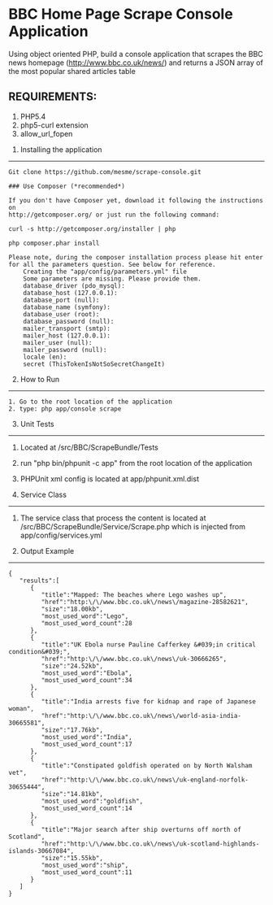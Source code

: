 BBC Home Page Scrape Console Application
========================

Using object oriented PHP, build a console application that scrapes the BBC news homepage (http://www.bbc.co.uk/news/) and returns a JSON array of the most popular
shared articles table

REQUIREMENTS:
----------------------------------

1. PHP5.4
2. php5-curl extension
3. allow_url_fopen


1) Installing the application
----------------------------------

    Git clone https://github.com/mesme/scrape-console.git

    ### Use Composer (*recommended*)

    If you don't have Composer yet, download it following the instructions on
    http://getcomposer.org/ or just run the following command:

    curl -s http://getcomposer.org/installer | php

    php composer.phar install

    Please note, during the composer installation process please hit enter for all the parameters question. See below for reference.
        Creating the "app/config/parameters.yml" file
        Some parameters are missing. Please provide them.
        database_driver (pdo_mysql):
        database_host (127.0.0.1):
        database_port (null):
        database_name (symfony):
        database_user (root):
        database_password (null):
        mailer_transport (smtp):
        mailer_host (127.0.0.1):
        mailer_user (null):
        mailer_password (null):
        locale (en):
        secret (ThisTokenIsNotSoSecretChangeIt)


2. How to Run
----------------------------------
    1. Go to the root location of the application
    2. type: php app/console scrape

3. Unit Tests
----------------------------------

   1. Located at /src/BBC/ScrapeBundle/Tests
   2. run "php bin/phpunit -c app" from the root location of the application
   3. PHPUnit xml config is located at app/phpunit.xml.dist

4. Service Class
----------------------------------
   1. The service class that process the content is located at /src/BBC/ScrapeBundle/Service/Scrape.php which is injected
      from app/config/services.yml

5. Output Example
--------------------------------
    {
       "results":[
          {
             "title":"Mapped: The beaches where Lego washes up",
             "href":"http:\/\/www.bbc.co.uk\/news\/magazine-28582621",
             "size":"18.00kb",
             "most_used_word":"Lego",
             "most_used_word_count":28
          },
          {
             "title":"UK Ebola nurse Pauline Cafferkey &#039;in critical condition&#039;",
             "href":"http:\/\/www.bbc.co.uk\/news\/uk-30666265",
             "size":"24.52kb",
             "most_used_word":"Ebola",
             "most_used_word_count":34
          },
          {
             "title":"India arrests five for kidnap and rape of Japanese woman",
             "href":"http:\/\/www.bbc.co.uk\/news\/world-asia-india-30665581",
             "size":"17.76kb",
             "most_used_word":"India",
             "most_used_word_count":17
          },
          {
             "title":"Constipated goldfish operated on by North Walsham vet",
             "href":"http:\/\/www.bbc.co.uk\/news\/uk-england-norfolk-30655444",
             "size":"14.81kb",
             "most_used_word":"goldfish",
             "most_used_word_count":14
          },
          {
             "title":"Major search after ship overturns off north of Scotland",
             "href":"http:\/\/www.bbc.co.uk\/news\/uk-scotland-highlands-islands-30667084",
             "size":"15.55kb",
             "most_used_word":"ship",
             "most_used_word_count":11
          }
       ]
    }
